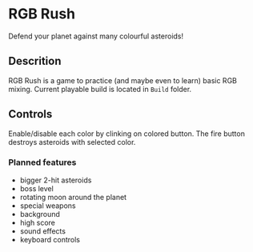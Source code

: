 # RGB Rush
Defend your planet against many colourful asteroids!

## Descrition
RGB Rush is a game to practice (and maybe even to learn) basic RGB mixing. Current playable build is located in `Build` folder.

## Controls
Enable/disable each color by clinking on colored button. The fire button destroys asteroids with selected color.

### Planned features
- bigger 2-hit asteroids
- boss level
- rotating moon around the planet
- special weapons
- background
- high score
- sound effects
- keyboard controls
